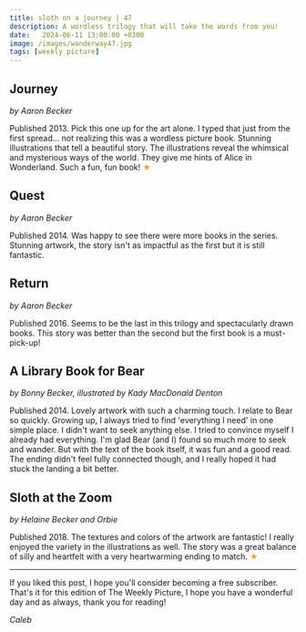 ```yaml
---
title: sloth on a journey | 47
description: A wordless trilogy that will take the words from you!
date:   2024-06-11 13:00:00 +0300
image: /images/wanderway47.jpg
tags: [weekly picture]
---
```


## Journey
*by Aaron Becker*

Published 2013. Pick this one up for the art alone. I typed that just from the first spread... not realizing this was a wordless picture book. Stunning illustrations that tell a beautiful story. The illustrations reveal the whimsical and mysterious ways of the world. They give me hints of Alice in Wonderland. Such a fun, fun book! <h style="color:#E7A526;">★</h>
 
## Quest
*by Aaron Becker*

Published 2014. Was happy to see there were more books in the series. Stunning artwork, the story isn't as impactful as the first but it is still fantastic. 
 
## Return
*by Aaron Becker*

Published 2016. Seems to be the last in this trilogy and spectacularly drawn books. This story was better than the second but the first book is a must-pick-up!
 
## A Library Book for Bear
*by Bonny Becker, illustrated by Kady MacDonald Denton*

Published 2014. Lovely artwork with such a charming touch. I relate to Bear so quickly. Growing up, I always tried to find 'everything I need' in one simple place. I didn't want to seek anything else. I tried to convince myself I already had everything. I'm glad Bear (and I) found so much more to seek and wander. But with the text of the book itself, it was fun and a good read. The ending didn't feel fully connected though, and I really hoped it had stuck the landing a bit better. 
 
## Sloth at the Zoom
*by Helaine Becker and Orbie*

Published 2018. The textures and colors of the artwork are fantastic! I really enjoyed the variety in the illustrations as well. The story was a great balance of silly and heartfelt with a very heartwarming ending to match. <h style="color:#E7A526;">★</h>


***

If you liked this post, I hope you'll consider becoming a free subscriber. That's it for this edition of The Weekly Picture, I hope you have a wonderful day and as always, thank you for reading!

*Caleb*